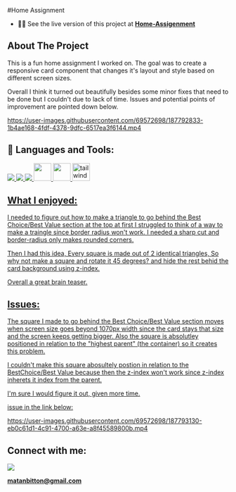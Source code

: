 #Home Assignment

- 👨‍💻 See the live version of this project at **[Home-Assigenment](https://matanbitton.github.io/home-assignment-EM/)**

## About The Project

This is a fun home assignment I worked on. 
The goal was to create a responsive card component that changes it's layout and style based on different screen sizes.

Overall I think it turned out beautifully besides some minor fixes that need to be done but I couldn't due to lack of time.
Issues and potential points of improvement are pointed down below.





https://user-images.githubusercontent.com/69572698/187792833-1b4ae168-4fdf-4378-9dfc-6517ea3f6144.mp4









## 🚀 Languages and Tools:

<p align="left"> 
    <a href="https://developer.mozilla.org/en-US/docs/Web/JavaScript" target="_blank"> <img src="https://img.icons8.com/color/48/000000/javascript.png"/> </a> 
    <a href="https://www.w3.org/html/" target="_blank"> <img src="https://img.icons8.com/color/48/000000/html-5.png"/> </a> 
    <a href="https://www.w3schools.com/css/" target="_blank"> <img src="https://img.icons8.com/color/48/000000/css3.png"/> </a> 
   <a href="https://webpack.js.org/" > <img src="https://webpack.js.org/icon-pwa-512x512.d3dae4189855b3a72ff9.png" style = "width: 40px"> </a>
    <a href="https://en.wikipedia.org/wiki/React_%28JavaScript_library%29" > <img src="https://upload.wikimedia.org/wikipedia/commons/thumb/a/a7/React-icon.svg/1200px-React-icon.svg.png" style = "width: 40px"> </a>
   <a href="https://tailwindcss.com/" > <img src="https://upload.wikimedia.org/wikipedia/commons/thumb/d/d5/Tailwind_CSS_Logo.svg/2048px-Tailwind_CSS_Logo.svg.png" alt="tailwind"  style = "width: 40px" >

</p>

## What I enjoyed:

I needed to figure out how to make a triangle to go behind the Best Choice/Best Value section at the top
at first I struggled to think of a way to make a traingle since border radius won't work.
I needed a sharp cut and border-radius only makes rounded corners.

Then I had this idea, Every square is made out of 2 identical triangles, So why not make a square and rotate it 45 degrees?
and hide the rest behid the card background using z-index.

Overall a great brain teaser.

## Issues:

The square I made to go behind the Best Choice/Best Value section moves when screen size goes beyond 1070px width since the card stays that size
and the screen keeps getting bigger. Also the square is absolutley positioned in relation to the "highest parent" (the container) so it creates this problem.

I couldn't make this square abosultely postion in relation to the BestChoice/Best Value because then the z-index won't work since z-index inherets it index from the parent.

I'm sure I would figure it out, given more time.

issue in the link below:

https://user-images.githubusercontent.com/69572698/187793130-eb0c61d1-4c91-4700-a63e-a8f45589800b.mp4



## Connect with me:

<p align="left">

<a href = "https://www.linkedin.com/in/matan-bitton-90a054210/"><img src="https://img.icons8.com/fluent/48/000000/linkedin.png"/></a>

**matanbitton@gmail.com**

